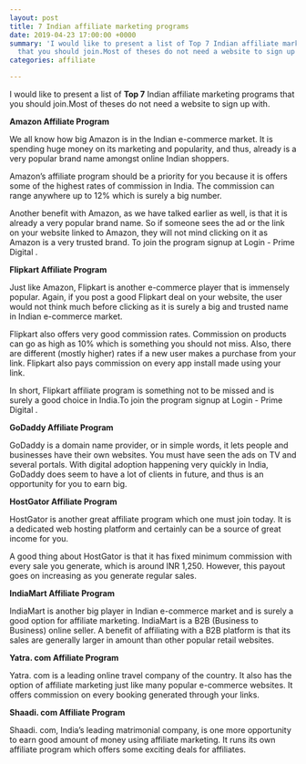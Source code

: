 ```yaml
---
layout: post
title: 7 Indian affiliate marketing programs
date: 2019-04-23 17:00:00 +0000
summary: 'I would like to present a list of Top 7 Indian affiliate marketing programs
  that you should join.Most of theses do not need a website to sign up with. '
categories: affiliate

---
```

I would like to present a list of **Top 7** Indian affiliate marketing programs that you should join.Most of theses do not need a website to sign up with.

**Amazon Affiliate Program**

We all know how big Amazon is in the Indian e-commerce market. It is spending huge money on its marketing and popularity, and thus, already is a very popular brand name amongst online Indian shoppers.

Amazon’s affiliate program should be a priority for you because it is offers some of the highest rates of commission in India. The commission can range anywhere up to 12% which is surely a big number.

Another benefit with Amazon, as we have talked earlier as well, is that it is already a very popular brand name. So if someone sees the ad or the link on your website linked to Amazon, they will not mind clicking on it as Amazon is a very trusted brand. To join the program signup at Login - Prime Digital .

**Flipkart Affiliate Program**

Just like Amazon, Flipkart is another e-commerce player that is immensely popular. Again, if you post a good Flipkart deal on your website, the user would not think much before clicking as it is surely a big and trusted name in Indian e-commerce market.

Flipkart also offers very good commission rates. Commission on products can go as high as 10% which is something you should not miss. Also, there are different (mostly higher) rates if a new user makes a purchase from your link. Flipkart also pays commission on every app install made using your link.

In short, Flipkart affiliate program is something not to be missed and is surely a good choice in India.To join the program signup at Login - Prime Digital .

**GoDaddy Affiliate Program**

GoDaddy is a domain name provider, or in simple words, it lets people and businesses have their own websites. You must have seen the ads on TV and several portals. With digital adoption happening very quickly in India, GoDaddy does seem to have a lot of clients in future, and thus is an opportunity for you to earn big.

**HostGator Affiliate Program**

HostGator is another great affiliate program which one must join today. It is a dedicated web hosting platform and certainly can be a source of great income for you.

A good thing about HostGator is that it has fixed minimum commission with every sale you generate, which is around INR 1,250. However, this payout goes on increasing as you generate regular sales.

**IndiaMart Affiliate Program**

IndiaMart is another big player in Indian e-commerce market and is surely a good option for affiliate marketing. IndiaMart is a B2B (Business to Business) online seller. A benefit of affiliating with a B2B platform is that its sales are generally larger in amount than other popular retail websites.

**Yatra. com Affiliate Program**

Yatra. com is a leading online travel company of the country. It also has the option of affiliate marketing just like many popular e-commerce websites. It offers commission on every booking generated through your links.

**Shaadi. com Affiliate Program**

Shaadi. com, India’s leading matrimonial company, is one more opportunity to earn good amount of money using affiliate marketing. It runs its own affiliate program which offers some exciting deals for affiliates.